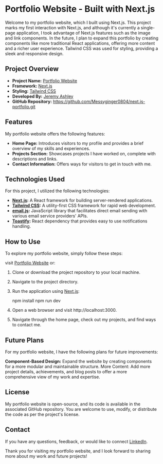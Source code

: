 # Portfolio Website - Built with Next.js

Welcome to my portfolio website, which I built using Next.js. This project marks my first interaction with Next.js, and although it's currently a single-page application, I took advantage of Next.js features such as the image and link components. In the future, I plan to expand this portfolio by creating components like more traditional React applications, offering more content and a richer user experience. Tailwind CSS was used for styling, providing a sleek and responsive design.

## Project Overview

- **Project Name:** [Portfolio Website](https://nextjs.org/)
- **Framework:** [Next.js](https://jcashleyportfolio.netlify.app/)
- **Styling:** [Tailwind CSS](https://tailwindcss.com/)
- **Developed By:** [Jeremy Ashley](https://www.linkedin.com/in/jeremy-ashley-webdev/)
- **GitHub Repository:** https://github.com/Messyginger0804/next.js-portfolio.git

## Features

My portfolio website offers the following features:

- **Home Page:** Introduces visitors to my profile and provides a brief overview of my skills and experiences.
- **Projects Section:** Showcases projects I have worked on, complete with descriptions and links.
- **Contact Information:** Offers ways for visitors to get in touch with me.

## Technologies Used

For this project, I utilized the following technologies:

- **[Next.js](http://nextjs.org):** A React framework for building server-rendered applications.
- **[Tailwind CSS](https://tailwindcss.com/):** A utility-first CSS framework for rapid web development.
- **[email.js](https://www.emailjs.com/):** JavaScript library that facilitates direct email sending with various email service providers' APIs.
- **[Toastify](https://github.com/fkhadra/react-toastify):** React dependency that provides easy to use notifications handling.

## How to Use

To explore my portfolio website, simply follow these steps:

visit [Portfolio Website](https://jcashleyportfolio.netlify.app/) or:

1. Clone or download the project repository to your local machine.

2. Navigate to the project directory.

3. Run the application using [Next.js](http://nextjs.org):

   npm install
   npm run dev


1. Open a web browser and visit http://localhost:3000.

2. Navigate through the home page, check out my projects, and find ways to contact me.

## Future Plans
For my portfolio website, I have the following plans for future improvements:

**Component-Based Design:** Expand the website by creating components for a more modular and maintainable structure.
More Content: Add more project details, achievements, and blog posts to offer a more comprehensive view of my work and expertise.
## License
My portfolio website is open-source, and its code is available in the associated GitHub repository. You are welcome to use, modify, or distribute the code as per the project's license.

## Contact
If you have any questions, feedback, or would like to connect [LinkedIn](https://www.linkedin.com/in/jeremy-ashley-webdev/).

Thank you for visiting my portfolio website, and I look forward to sharing more about my work and future projects!